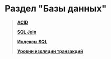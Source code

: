 # Раздел "Базы данных"

> **[ACID](ACID.md)**
>
> **[SQL Join](Joins.md)**
>
> **[Индексы SQL](Indexes.md)**
>
> **[Уровни изоляции транзакций](TransactionIsolationLevels.md)**

